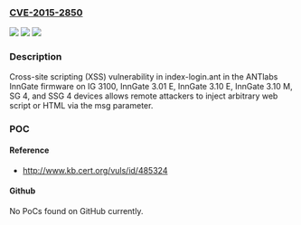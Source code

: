 ### [CVE-2015-2850](https://cve.mitre.org/cgi-bin/cvename.cgi?name=CVE-2015-2850)
![](https://img.shields.io/static/v1?label=Product&message=n%2Fa&color=blue)
![](https://img.shields.io/static/v1?label=Version&message=n%2Fa&color=blue)
![](https://img.shields.io/static/v1?label=Vulnerability&message=n%2Fa&color=brighgreen)

### Description

Cross-site scripting (XSS) vulnerability in index-login.ant in the ANTlabs InnGate firmware on IG 3100, InnGate 3.01 E, InnGate 3.10 E, InnGate 3.10 M, SG 4, and SSG 4 devices allows remote attackers to inject arbitrary web script or HTML via the msg parameter.

### POC

#### Reference
- http://www.kb.cert.org/vuls/id/485324

#### Github
No PoCs found on GitHub currently.

